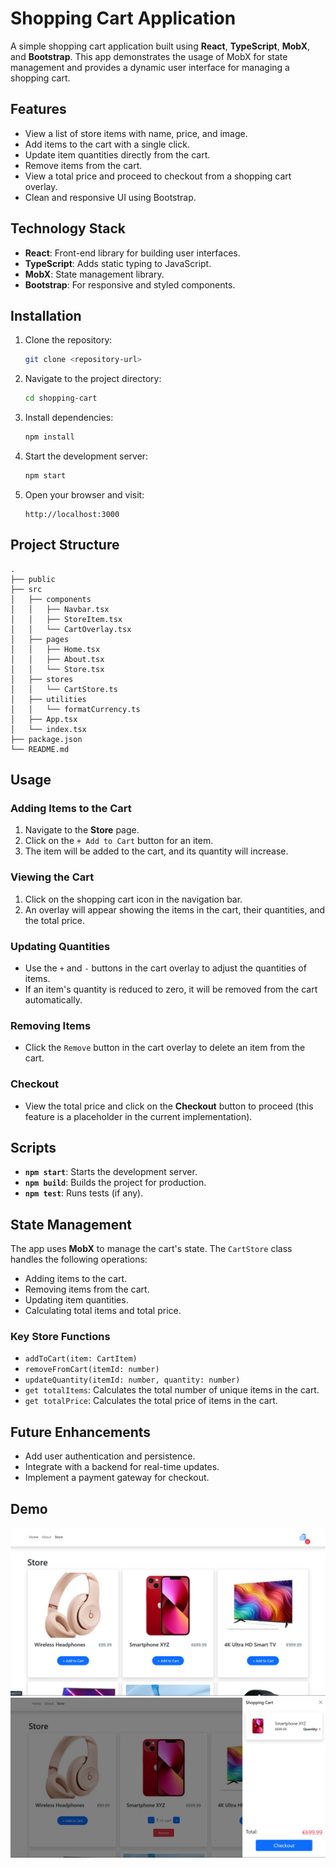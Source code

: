 # Shopping Cart Application

A simple shopping cart application built using **React**, **TypeScript**, **MobX**, and **Bootstrap**. This app demonstrates the usage of MobX for state management and provides a dynamic user interface for managing a shopping cart.

## Features

- View a list of store items with name, price, and image.
- Add items to the cart with a single click.
- Update item quantities directly from the cart.
- Remove items from the cart.
- View a total price and proceed to checkout from a shopping cart overlay.
- Clean and responsive UI using Bootstrap.

## Technology Stack

- **React**: Front-end library for building user interfaces.
- **TypeScript**: Adds static typing to JavaScript.
- **MobX**: State management library.
- **Bootstrap**: For responsive and styled components.

## Installation

1. Clone the repository:
   ```bash
   git clone <repository-url>
   ```

2. Navigate to the project directory:
   ```bash
   cd shopping-cart
   ```

3. Install dependencies:
   ```bash
   npm install
   ```

4. Start the development server:
   ```bash
   npm start
   ```

5. Open your browser and visit:
   ```
   http://localhost:3000
   ```

## Project Structure

```
.
├── public
├── src
│   ├── components
│   │   ├── Navbar.tsx
│   │   ├── StoreItem.tsx
│   │   └── CartOverlay.tsx
│   ├── pages
│   │   ├── Home.tsx
│   │   ├── About.tsx
│   │   └── Store.tsx
│   ├── stores
│   │   └── CartStore.ts
│   ├── utilities
│   │   └── formatCurrency.ts
│   ├── App.tsx
│   └── index.tsx
├── package.json
└── README.md
```

## Usage

### Adding Items to the Cart
1. Navigate to the **Store** page.
2. Click on the `+ Add to Cart` button for an item.
3. The item will be added to the cart, and its quantity will increase.

### Viewing the Cart
1. Click on the shopping cart icon in the navigation bar.
2. An overlay will appear showing the items in the cart, their quantities, and the total price.

### Updating Quantities
- Use the `+` and `-` buttons in the cart overlay to adjust the quantities of items.
- If an item's quantity is reduced to zero, it will be removed from the cart automatically.

### Removing Items
- Click the `Remove` button in the cart overlay to delete an item from the cart.

### Checkout
- View the total price and click on the **Checkout** button to proceed (this feature is a placeholder in the current implementation).

## Scripts

- **`npm start`**: Starts the development server.
- **`npm build`**: Builds the project for production.
- **`npm test`**: Runs tests (if any).

## State Management

The app uses **MobX** to manage the cart's state. The `CartStore` class handles the following operations:

- Adding items to the cart.
- Removing items from the cart.
- Updating item quantities.
- Calculating total items and total price.

### Key Store Functions

- `addToCart(item: CartItem)`
- `removeFromCart(itemId: number)`
- `updateQuantity(itemId: number, quantity: number)`
- `get totalItems`: Calculates the total number of unique items in the cart.
- `get totalPrice`: Calculates the total price of items in the cart.

## Future Enhancements

- Add user authentication and persistence.
- Integrate with a backend for real-time updates.
- Implement a payment gateway for checkout.

## Demo 
![alt text](<Screenshot 2025-01-15 132521.png>)
![alt text](<Screenshot 2025-01-15 132541.png>)